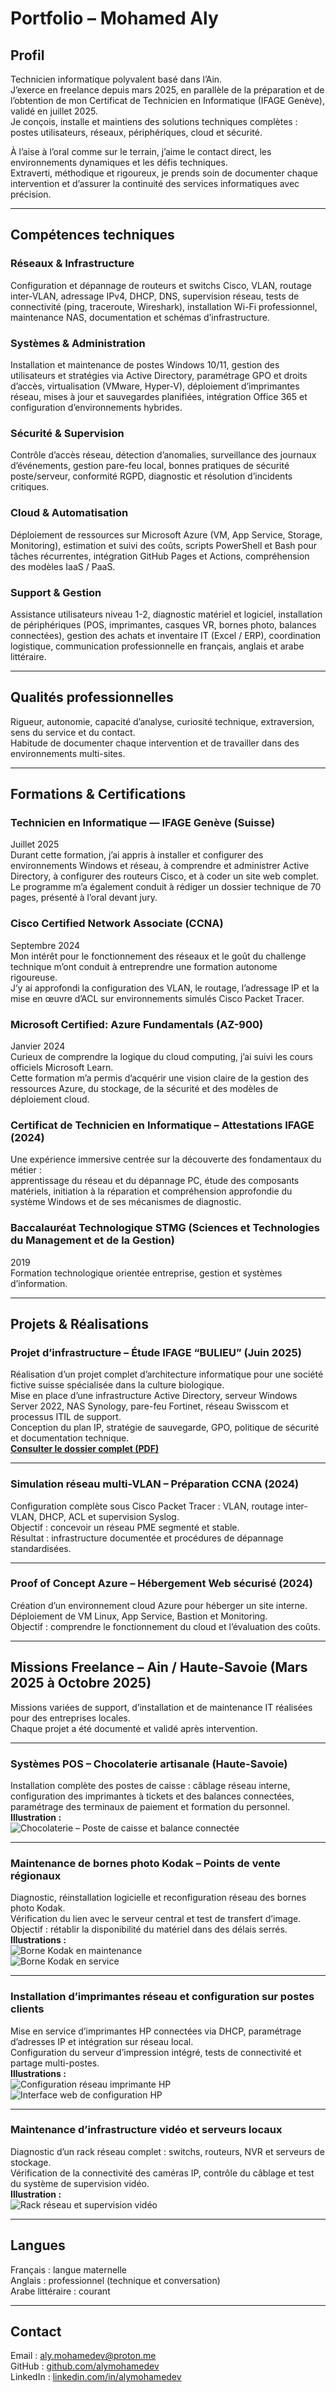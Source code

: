 # Portfolio – Mohamed Aly

## Profil

Technicien informatique polyvalent basé dans l’Ain.  
J’exerce en freelance depuis mars 2025, en parallèle de la préparation et de l’obtention de mon Certificat de Technicien en Informatique (IFAGE Genève), validé en juillet 2025.  
Je conçois, installe et maintiens des solutions techniques complètes : postes utilisateurs, réseaux, périphériques, cloud et sécurité.  

À l’aise à l’oral comme sur le terrain, j’aime le contact direct, les environnements dynamiques et les défis techniques.  
Extraverti, méthodique et rigoureux, je prends soin de documenter chaque intervention et d’assurer la continuité des services informatiques avec précision.

---

## Compétences techniques

### Réseaux & Infrastructure  
Configuration et dépannage de routeurs et switchs Cisco, VLAN, routage inter-VLAN, adressage IPv4, DHCP, DNS, supervision réseau, tests de connectivité (ping, traceroute, Wireshark), installation Wi-Fi professionnel, maintenance NAS, documentation et schémas d’infrastructure.

### Systèmes & Administration  
Installation et maintenance de postes Windows 10/11, gestion des utilisateurs et stratégies via Active Directory, paramétrage GPO et droits d’accès, virtualisation (VMware, Hyper-V), déploiement d’imprimantes réseau, mises à jour et sauvegardes planifiées, intégration Office 365 et configuration d’environnements hybrides.

### Sécurité & Supervision  
Contrôle d’accès réseau, détection d’anomalies, surveillance des journaux d’événements, gestion pare-feu local, bonnes pratiques de sécurité poste/serveur, conformité RGPD, diagnostic et résolution d’incidents critiques.

### Cloud & Automatisation  
Déploiement de ressources sur Microsoft Azure (VM, App Service, Storage, Monitoring), estimation et suivi des coûts, scripts PowerShell et Bash pour tâches récurrentes, intégration GitHub Pages et Actions, compréhension des modèles IaaS / PaaS.

### Support & Gestion  
Assistance utilisateurs niveau 1-2, diagnostic matériel et logiciel, installation de périphériques (POS, imprimantes, casques VR, bornes photo, balances connectées), gestion des achats et inventaire IT (Excel / ERP), coordination logistique, communication professionnelle en français, anglais et arabe littéraire.

---

## Qualités professionnelles

Rigueur, autonomie, capacité d’analyse, curiosité technique, extraversion, sens du service et du contact.  
Habitude de documenter chaque intervention et de travailler dans des environnements multi-sites.

---

## Formations & Certifications

### Technicien en Informatique — IFAGE Genève (Suisse)  
Juillet 2025  
Durant cette formation, j’ai appris à installer et configurer des environnements Windows et réseau, à comprendre et administrer Active Directory, à configurer des routeurs Cisco, et à coder un site web complet.  
Le programme m’a également conduit à rédiger un dossier technique de 70 pages, présenté à l’oral devant jury.

### Cisco Certified Network Associate (CCNA)  
Septembre 2024  
Mon intérêt pour le fonctionnement des réseaux et le goût du challenge technique m’ont conduit à entreprendre une formation autonome rigoureuse.  
J’y ai approfondi la configuration des VLAN, le routage, l’adressage IP et la mise en œuvre d’ACL sur environnements simulés Cisco Packet Tracer.

### Microsoft Certified: Azure Fundamentals (AZ-900)  
Janvier 2024  
Curieux de comprendre la logique du cloud computing, j’ai suivi les cours officiels Microsoft Learn.  
Cette formation m’a permis d’acquérir une vision claire de la gestion des ressources Azure, du stockage, de la sécurité et des modèles de déploiement cloud.

### Certificat de Technicien en Informatique – Attestations IFAGE (2024)  
Une expérience immersive centrée sur la découverte des fondamentaux du métier :  
apprentissage du réseau et du dépannage PC, étude des composants matériels, initiation à la réparation et compréhension approfondie du système Windows et de ses mécanismes de diagnostic.

### Baccalauréat Technologique STMG (Sciences et Technologies du Management et de la Gestion)  
2019  
Formation technologique orientée entreprise, gestion et systèmes d’information.

---

## Projets & Réalisations

### Projet d’infrastructure – Étude IFAGE “BULIEU” (Juin 2025)  
Réalisation d’un projet complet d’architecture informatique pour une société fictive suisse spécialisée dans la culture biologique.  
Mise en place d’une infrastructure Active Directory, serveur Windows Server 2022, NAS Synology, pare-feu Fortinet, réseau Swisscom et processus ITIL de support.  
Conception du plan IP, stratégie de sauvegarde, GPO, politique de sécurité et documentation technique.  
**[Consulter le dossier complet (PDF)](./Projet-Bulieu-Aly-Final.pdf)**

---

### Simulation réseau multi-VLAN – Préparation CCNA (2024)  
Configuration complète sous Cisco Packet Tracer : VLAN, routage inter-VLAN, DHCP, ACL et supervision Syslog.  
Objectif : concevoir un réseau PME segmenté et stable.  
Résultat : infrastructure documentée et procédures de dépannage standardisées.

---

### Proof of Concept Azure – Hébergement Web sécurisé (2024)  
Création d’un environnement cloud Azure pour héberger un site interne.  
Déploiement de VM Linux, App Service, Bastion et Monitoring.  
Objectif : comprendre le fonctionnement du cloud et l’évaluation des coûts.

---

## Missions Freelance – Ain / Haute-Savoie (Mars 2025 à Octobre 2025)

Missions variées de support, d’installation et de maintenance IT réalisées pour des entreprises locales.  
Chaque projet a été documenté et validé après intervention.

---

### Systèmes POS – Chocolaterie artisanale (Haute-Savoie)  
Installation complète des postes de caisse : câblage réseau interne, configuration des imprimantes à tickets et des balances connectées, paramétrage des terminaux de paiement et formation du personnel.  
**Illustration :**  
![Chocolaterie – Poste de caisse et balance connectée](borne2.jpg)

---

### Maintenance de bornes photo Kodak – Points de vente régionaux  
Diagnostic, réinstallation logicielle et reconfiguration réseau des bornes photo Kodak.  
Vérification du lien avec le serveur central et test de transfert d’image.  
Objectif : rétablir la disponibilité du matériel dans des délais serrés.  
**Illustrations :**  
![Borne Kodak en maintenance](borne1.jpg)  
![Borne Kodak en service](borne2.jpg)

---

### Installation d’imprimantes réseau et configuration sur postes clients  
Mise en service d’imprimantes HP connectées via DHCP, paramétrage d’adresses IP et intégration sur réseau local.  
Configuration du serveur d’impression intégré, tests de connectivité et partage multi-postes.  
**Illustrations :**  
![Configuration réseau imprimante HP](WhatsApp%20Image%202025-10-21%20à%2003.48.10_8475cb60.jpg)  
![Interface web de configuration HP](WhatsApp%20Image%202025-10-21%20à%2003.40.42_09b6702d.jpg)

---

### Maintenance d’infrastructure vidéo et serveurs locaux  
Diagnostic d’un rack réseau complet : switchs, routeurs, NVR et serveurs de stockage.  
Vérification de la connectivité des caméras IP, contrôle du câblage et test du système de supervision vidéo.  
**Illustration :**  
![Rack réseau et supervision vidéo](WhatsApp%20Image%202025-10-21%20à%2003.51.25_d8bfedd7.jpg)

---

## Langues

Français : langue maternelle  
Anglais : professionnel (technique et conversation)  
Arabe littéraire : courant

---

## Contact

Email : [aly.mohamedev@proton.me](mailto:aly.mohamedev@proton.me)  
GitHub : [github.com/alymohamedev](https://github.com/alymohamedev)  
LinkedIn : [linkedin.com/in/alymohamedev](https://www.linkedin.com/in/alymohamedev)
